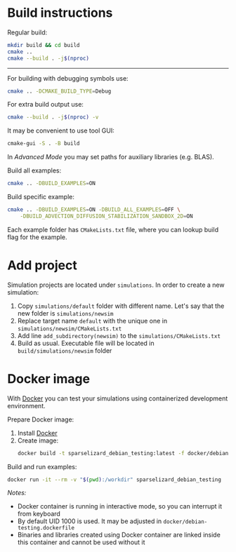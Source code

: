 # Build instructions

Regular build:
```bash
mkdir build && cd build
cmake ..
cmake --build . -j$(nproc)
```

---

For building with debugging symbols use:
```bash
cmake .. -DCMAKE_BUILD_TYPE=Debug
```

For extra build output use:
```bash
cmake --build . -j$(nproc) -v
```

It may be convenient to use tool GUI:
```bash
cmake-gui -S . -B build
```
In *Advanced Mode* you may set paths for auxiliary libraries (e.g. BLAS).

Build all examples:
```bash
cmake .. -DBUILD_EXAMPLES=ON
```

Build specific example:
```bash
cmake .. -DBUILD_EXAMPLES=ON -DBUILD_ALL_EXAMPLES=OFF \
    -DBUILD_ADVECTION_DIFFUSION_STABILIZATION_SANDBOX_2D=ON
```

Each example folder has `CMakeLists.txt` file, where you can lookup build flag for the example.

# Add project

Simulation projects are located under `simulations`.
In order to create a new simulation:

1. Copy `simulations/default` folder with different name. Let's say that the new folder is
   `simulations/newsim`
1. Replace target name `default` with the unique one in `simulations/newsim/CMakeLists.txt`
1. Add line `add_subdirectory(newsim)` to the `simulations/CMakeLists.txt`
1. Build as usual. Executable file will be located in `build/simulations/newsim` folder

# Docker image

With [Docker](https://www.docker.com/) you can test your simulations using containerized development
environment.

Prepare Docker image:

1. Install [Docker](https://docs.docker.com/engine/install/)
1. Create image:
   ```bash
   docker build -t sparselizard_debian_testing:latest -f docker/debian-testing.dockerfile  .
   ```

Build and run examples:

```bash
docker run -it --rm -v "$(pwd):/workdir" sparselizard_debian_testing
```

*Notes:*
* Docker container is running in interactive mode, so you can interrupt it from keyboard
* By default UID 1000 is used. It may be adjusted in `docker/debian-testing.dockerfile`
* Binaries and libraries created using Docker container are linked inside this container and cannot
  be used without it
